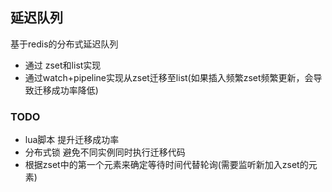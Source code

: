 ## 延迟队列
基于redis的分布式延迟队列

- 通过 zset和list实现
- 通过watch+pipeline实现从zset迁移至list(如果插入频繁zset频繁更新，会导致迁移成功率降低)

### TODO
- lua脚本 提升迁移成功率
- 分布式锁 避免不同实例同时执行迁移代码
- 根据zset中的第一个元素来确定等待时间代替轮询(需要监听新加入zset的元素)